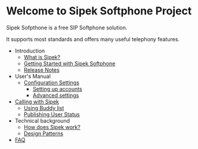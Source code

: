 # Welcome to Sipek Softphone Project #

Sipek Sofpthone is a free SIP Softphone solution.

It supports most standards and offers many useful telephony features.

  * Introduction
    * [What is Sipek?](About.md)
    * [Getting Started with Sipek Softphone](GettingStarted.md)
    * [Release Notes](ReleaseNotes.md)
  * User's Manual
    * [Configuration Settings](Settings.md)
      * [Setting up accounts](ConfAccounts.md)
      * [Advanced settings](ConfAdvanced.md)
  * [Calling with Sipek](Calling.md)
    * [Using Buddy list](Buddylist.md)
    * [Publishing User Status](Presence.md)
  * Technical background
    * [How does Sipek work?](HowItWorks.md)
    * [Design Patterns](Design.md)
  * [FAQ](FAQ.md)